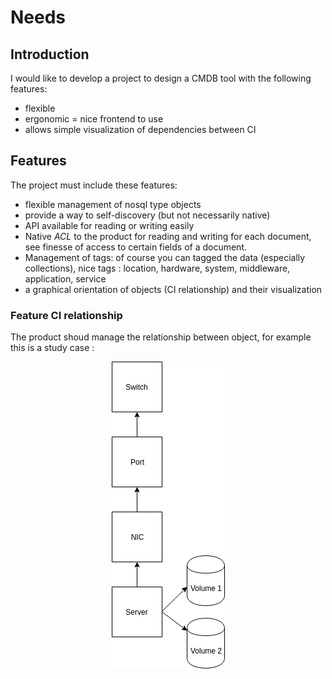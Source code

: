 # Needs

## Introduction

I would like to develop a project to design a CMDB tool with the following features:
- flexible
- ergonomic = nice frontend to use
- allows simple visualization of dependencies between CI

## Features

The project must include these features:
- flexible management of nosql type objects
- provide a way to self-discovery (but not necessarily native)
- API available for reading or writing easily
- Native *ACL* to the product for reading and writing for each document, see finesse of access to certain fields of a document.
- Management of tags: of course you can tagged the data (especially collections), nice tags : location, hardware, system, middleware, application, service
- a graphical orientation of objects (CI relationship) and their visualization

### Feature CI relationship

The product shoud manage the relationship between object, for example this is a study case :

<center><img src="img/cmdb_graph_switch2server.png"></center>
